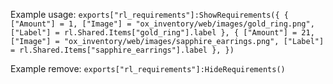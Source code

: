  Example usage:
     ```
     exports["rl_requirements"]:ShowRequirements({
         {
             ["Amount"] = 1,
             ["Image"] = "ox_inventory/web/images/gold_ring.png",
             ["Label"] = rl.Shared.Items["gold_ring"].label
         },
         {
             ["Amount"] = 21,
             ["Image"] = "ox_inventory/web/images/sapphire_earrings.png",
             ["Label"] = rl.Shared.Items["sapphire_earrings"].label
         },
    })
    ```

 Example remove:
     ``` exports["rl_requirements"]:HideRequirements() ```
